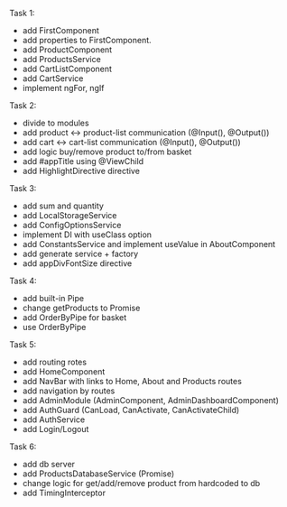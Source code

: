Task 1:
- add FirstComponent
- add properties to FirstComponent.
- add ProductComponent
- add ProductsService
- add CartListComponent
- add CartService
- implement ngFor, ngIf

Task 2:
- divide to modules
- add product <-> product-list communication (@Input(), @Output())
- add cart <-> cart-list communication (@Input(), @Output())
- add logic buy/remove product to/from basket
- add #appTitle using @ViewChild
- add HighlightDirective directive

Task 3:
- add sum and quantity
- add LocalStorageService
- add ConfigOptionsService
- implement DI with useClass option
- add ConstantsService and implement useValue in AboutComponent
- add generate service + factory
- add appDivFontSize directive

Task 4:
- add built-in Pipe
- change getProducts to Promise
- add OrderByPipe for basket
- use OrderByPipe

Task 5:
- add routing rotes
- add HomeComponent
- add NavBar with links to Home, About and Products routes
- add navigation by routes
- add AdminModule (AdminComponent, AdminDashboardComponent)
- add AuthGuard (CanLoad, CanActivate, CanActivateChild)
- add AuthService
- add Login/Logout

Task 6:
- add db server
- add ProductsDatabaseService (Promise)
- change logic for get/add/remove product from hardcoded to db
- add TimingInterceptor


